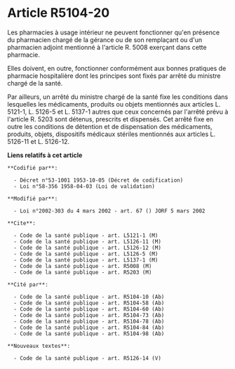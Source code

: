 # Article R5104-20

Les pharmacies à usage intérieur ne peuvent fonctionner qu'en présence du pharmacien chargé de la gérance ou de son
remplaçant ou d'un pharmacien adjoint mentionné à l'article R. 5008 exerçant dans cette pharmacie.

Elles doivent, en outre, fonctionner conformément aux bonnes pratiques de pharmacie hospitalière dont les principes sont
fixés par arrêté du ministre chargé de la santé.

Par ailleurs, un arrêté du ministre chargé de la santé fixe les conditions dans lesquelles les médicaments, produits ou
objets mentionnés aux articles L. 5121-1, L. 5126-5 et L. 5137-1 autres que ceux concernés par l'arrêté prévu à l'article R.
5203 sont détenus, prescrits et dispensés. Cet arrêté fixe en outre les conditions de détention et de dispensation des
médicaments, produits, objets, dispositifs médicaux stériles mentionnés aux articles L. 5126-11 et L. 5126-12.

**Liens relatifs à cet article**

	**Codifié par**:

	  - Décret n°53-1001 1953-10-05 (Décret de codification)
	  - Loi n°58-356 1958-04-03 (Loi de validation)

	**Modifié par**:

	  - Loi n°2002-303 du 4 mars 2002 - art. 67 () JORF 5 mars 2002

	**Cite**:

	  - Code de la santé publique - art. L5121-1 (M)
	  - Code de la santé publique - art. L5126-11 (M)
	  - Code de la santé publique - art. L5126-12 (M)
	  - Code de la santé publique - art. L5126-5 (M)
	  - Code de la santé publique - art. L5137-1 (M)
	  - Code de la santé publique - art. R5008 (M)
	  - Code de la santé publique - art. R5203 (M)

	**Cité par**:

	  - Code de la santé publique - art. R5104-10 (Ab)
	  - Code de la santé publique - art. R5104-58 (Ab)
	  - Code de la santé publique - art. R5104-60 (Ab)
	  - Code de la santé publique - art. R5104-73 (Ab)
	  - Code de la santé publique - art. R5104-78 (Ab)
	  - Code de la santé publique - art. R5104-84 (Ab)
	  - Code de la santé publique - art. R5104-98 (Ab)

	**Nouveaux textes**:

	  - Code de la santé publique - art. R5126-14 (V)
